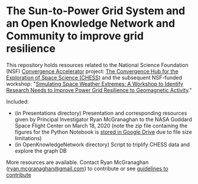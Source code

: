 # The Sun-to-Power Grid System and an Open Knowledge Network and Community to improve grid resilience

This repository holds resources related to the National Science Foundation (NSF) [Convergence Accelerator](https://www.nsf.gov/od/oia/convergence-accelerator/index.jsp) project: [The Convergence Hub for the Exploration of Space Science (CHESS)](https://www.nsf.gov/od/oia/convergence-accelerator/Award%20Listings/Track%20A%20Abstracts/A-7152-McGranaghan-ASTRA.pdf) and the subsequent NSF-funded workshop: "[Simulating Space Weather Extremes: A Workshop to Identify Research Needs to Improve Power Grid Resilience to Geomagnetic Activity](https://github.com/rmcgranaghan/NSF_CHESS/blob/master/Simulating%20Space%20Weather%20Extremes%20Summary.pdf)."

Included: 
- (in Presentations directory) Presentation and corresponding resources given by Principal Investigator Ryan McGranaghan to the NASA Goddard Space Flight Center on March 18, 2020 (note the zip file containing the figures for the Python Notebook is [stored in Google Drive](https://drive.google.com/open?id=1JkLruiVbadWIpFWraoPoTvkckoVViRC0) due to file size limitations)
- (in OpenKnowledgeNetwork directory) Script to triplify CHESS data and explore the graph DB

More resources are available. Contact Ryan McGranaghan (ryan.mcgranaghan@gmail.com) to contribute or see [guidelines to contribute](https://github.com/rmcgranaghan/NSF_CHESS/blob/master/CONTRIBUTING.md)
